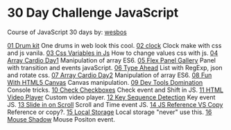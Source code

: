 # 30 Day Challenge JavaScript
Course of JavaScript 30 days by: [wesbos](https://javascript30.com/)

[01 Drum kit](https://bonbj.github.io/30DayChallengeJavaScript.github.io/01-DrumKit/) One drums in web look this cool.
[02 clock](https://bonbj.github.io/30DayChallengeJavaScript.github.io/02-Clock/) Clock make with css and js vanila.
[03 Css Variables in Js](https://bonbj.github.io/30DayChallengeJavaScript.github.io/03-CssVariablesAndJs/) How to change values css with js.
[04 Array Cardio Day1](https://bonbj.github.io/30DayChallengeJavaScript.github.io/04-ArrayCardioDay1/) Manipulation of array ES6.
[05 Flex Panel Gallery](https://bonbj.github.io/30DayChallengeJavaScript.github.io/05-FlexPanelGallery/) Panel with transition and events javaScript.
[06 Type Ahead](https://bonbj.github.io/30DayChallengeJavaScript.github.io/06-TypeAhead/) List with RegExp, json and rotate css.
[07 Array Cardio Day2](https://bonbj.github.io/30DayChallengeJavaScript.github.io/07-ArrayCardioDay2/) Manipulation of array ES6.
[08 Fun With HTML5 Canvas](https://bonbj.github.io/30DayChallengeJavaScript.github.io/08-FunWithHTML5Canvas/) Canvas manipulation.
[09 Dev Tools Domination](https://bonbj.github.io/30DayChallengeJavaScript.github.io/09-DevToolsDomination/) Console tricks.
[10 Check Checkboxes](https://bonbj.github.io/30DayChallengeJavaScript.github.io/10-CheckCheckboxes/) Check event and Shift in JS.
[11 HTML Video Player](https://bonbj.github.io/30DayChallengeJavaScript.github.io/11-HTMLVideoPlayer/) Custom video player.
[12 Key Sequence Detection](https://bonbj.github.io/30DayChallengeJavaScript.github.io/12-KeySequenceDetection/) Key event JS.
[13 Slide in on Scroll](https://bonbj.github.io/30DayChallengeJavaScript.github.io/13-SlideInOnScroll/) Scroll and Time event JS.
[14 JS Reference VS Copy](https://bonbj.github.io/30DayChallengeJavaScript.github.io/14-JSReferenceVsCopy/) Reference or copy?.
[15 Local Storage](https://bonbj.github.io/30DayChallengeJavaScript.github.io/15-LocalStorage/) Local storage "never" use this.
[16 Mouse Shadow](https://bonbj.github.io/30DayChallengeJavaScript.github.io/16-MouseShadow/) Mouse Positon event.